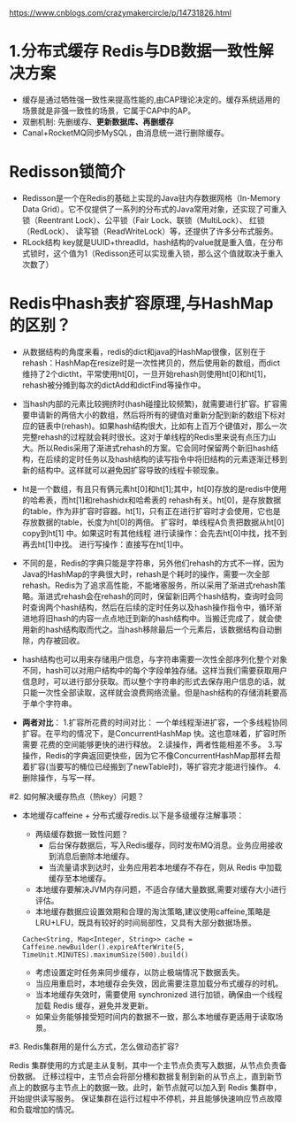 
https://www.cnblogs.com/crazymakercircle/p/14731826.html


# 1.分布式缓存 Redis与DB数据一致性解决方案

- 缓存是通过牺牲强一致性来提高性能的,由CAP理论决定的。缓存系统适用的场景就是非强一致性的场景，它属于CAP中的AP。
- 双删机制: 先删缓存、**更新数据库、再删缓存**
- Canal+RocketMQ同步MySQL，由消息统一进行删除缓存。


# Redisson锁简介
- Redisson是一个在Redis的基础上实现的Java驻内存数据网格（In-Memory Data Grid）。它不仅提供了一系列的分布式的Java常用对象，还实现了可重入锁（Reentrant Lock）、公平锁（Fair Lock、联锁（MultiLock）、 红锁（RedLock）、 读写锁（ReadWriteLock）等，还提供了许多分布式服务。
- RLock结构 key就是UUID+threadId，hash结构的value就是重入值，在分布式锁时，这个值为1（Redisson还可以实现重入锁，那么这个值就取决于重入次数了）


# Redis中hash表扩容原理,与HashMap 的区别？
- 从数据结构的角度来看，redis的dict和java的HashMap很像，区别在于rehash：HashMap在resize时是一次性拷贝的，然后使用新的数组，而dict维持了2个dictht，平常使用ht[0]，一旦开始rehash则使用ht[0]和ht[1]，rehash被分摊到每次的dictAdd和dictFind等操作中。

- 当hash内部的元素比较拥挤时(hash碰撞比较频繁)，就需要进行扩容。扩容需要申请新的两倍大小的数组，然后将所有的键值对重新分配到新的数组下标对应的链表中(rehash)。如果hash结构很大，比如有上百万个键值对，那么一次完整rehash的过程就会耗时很长。这对于单线程的Redis里来说有点压力山大。所以Redis采用了渐进式rehash的方案。它会同时保留两个新旧hash结构，在后续的定时任务以及hash结构的读写指令中将旧结构的元素逐渐迁移到新的结构中。这样就可以避免因扩容导致的线程卡顿现象。

- ht是一个数组，有且只有俩元素ht[0]和ht[1];其中，ht[0]存放的是redis中使用的哈希表，而ht[1]和rehashidx和哈希表的 rehash有关。ht[0]，是存放数据的table，作为非扩容时容器。ht[1]，只有正在进行扩容时才会使用，它也是存放数据的table，长度为ht[0]的两倍。
扩容时，单线程A负责把数据从ht[0] copy到ht[1] 中。如果这时有其他线程
进行读操作：会先去ht[0]中找，找不到再去ht[1]中找。
进行写操作：直接写在ht[1]中。

- 不同的是，Redis的字典只能是字符串，另外他们rehash的方式不一样，因为Java的HashMap的字典很大时，rehash是个耗时的操作，需要一次全部rehash。Redis为了追求高性能，不能堵塞服务，所以采用了渐进式rehash策略。渐进式rehash会在rehash的同时，保留新旧两个hash结构，查询时会同时查询两个hash结构，然后在后续的定时任务以及hash操作指令中，循环渐进地将旧hash的内容一点点地迁到新的hash结构中。当搬迁完成了，就会使用新的hash结构取而代之。当hash移除最后一个元素后，该数据结构自动删除，内存被回收。

- hash结构也可以用来存储用户信息，与字符串需要一次性全部序列化整个对象不同，hash可以对用户结构中的每个字段单独存储。这样当我们需要获取用户信息时，可以进行部分获取。而以整个字符串的形式去保存用户信息的话，就只能一次性全部读取，这样就会浪费网络流量。但是hash结构的存储消耗要高于单个字符串。

- **两者对比**： 1.扩容所花费的时间对比： 一个单线程渐进扩容，一个多线程协同扩容。在平均的情况下，是ConcurrentHashMap 快。这也意味着，扩容时所需要 花费的空间能够更快的进行释放。 2.读操作，两者性能相差不多。 3.写操作，Redis的字典返回更快些，因为它不像ConcurrentHashMap那样去帮着扩容(当要写的桶位已经搬到了newTable时)，等扩容完才能进行操作。 4.删除操作，与写一样。



#2. 如何解决缓存热点（热key）问题？

- 本地缓存caffeine + 分布式缓存redis.以下是多级缓存注解事项：

	- 两级缓存数据一致性问题？
		+ 后台保存数据后，写入Redis缓存，同时发布MQ消息。业务应用接收到消息后删除本地缓存。
		+ 当流量请求到达时，业务应用若本地缓存不存在，则从 Redis 中加载缓存至本地缓存。
	- 本地缓存要解决JVM内存问题，不适合存储大量数据,需要对缓存大小进行评估。
	- 本地缓存数据应设置效期和合理的淘汰策略,建议使用caffeine,策略是LRU+LFU，既具有较好的时间局部性，又具有大部分数据场景。
	
	```
	Cache<String, Map<Integer, String>> cache = Caffeine.newBuilder().expireAfterWrite(5, TimeUnit.MINUTES).maximumSize(500).build()
	
	```
    - 考虑设置定时任务来同步缓存，以防止极端情况下数据丢失。
    - 当应用重启时，本地缓存会失效，因此需要注意加载分布式缓存的时机。
    - 当本地缓存失效时，需要使用 synchronized 进行加锁，确保由一个线程加载 Redis 缓存，避免并发更新。
    - 如果业务能够接受短时间内的数据不一致，那么本地缓存更适用于读取场景。
    

#3. Redis集群用的是什么方式，怎么做动态扩容?

Redis 集群使用的方式是主从复制，其中一个主节点负责写入数据，从节点负责备份数据。
迁移过程中，主节点会将部分槽和数据复制到新的从节点上，直到新节点上的数据与主节点上的数据一致。此时，新节点就可以加入到 Redis 集群中，开始提供读写服务。
保证集群在运行过程中不停机，并且能够快速响应节点故障和负载增加的情况。